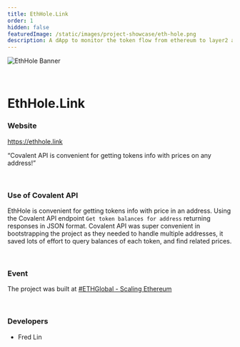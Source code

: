 ```yaml
---
title: EthHole.Link
order: 1
hidden: false
featuredImage: /static/images/project-showcase/eth-hole.png
description: A dApp to monitor the token flow from ethereum to layer2 and it’s sidechains.
---
```


![EthHole Banner](/static/images/project-showcase/eth-hole.png)

&nbsp;
# EthHole.Link

### Website
https://ethhole.link

<Aside>

“Covalent API is convenient for getting tokens info with prices on any address!”

</Aside>

&nbsp;
### Use of Covalent API
EthHole is convenient for getting tokens info with price in an address. Using the Covalent API endpoint `Get token balances for address` returning responses in JSON format. Covalent API was super convenient in bootstrapping the project as they needed to handle multiple addresses, it saved lots of effort to query balances of each token, and find related prices.

&nbsp;
### Event
The project was built at [#ETHGlobal - Scaling Ethereum](https://www.covalenthq.com/blog/scaling-ethereum-winners/)

&nbsp;
### Developers

- Fred Lin

